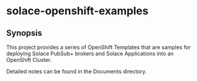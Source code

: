 # solace-openshift-examples

## Synopsis

This project provides a series of OpenShift Templates that are samples for deploying Solace PubSub+ brokers and Solace Applications into an
OpenShift Cluster.

Detailed notes can be found in the Documents directory.